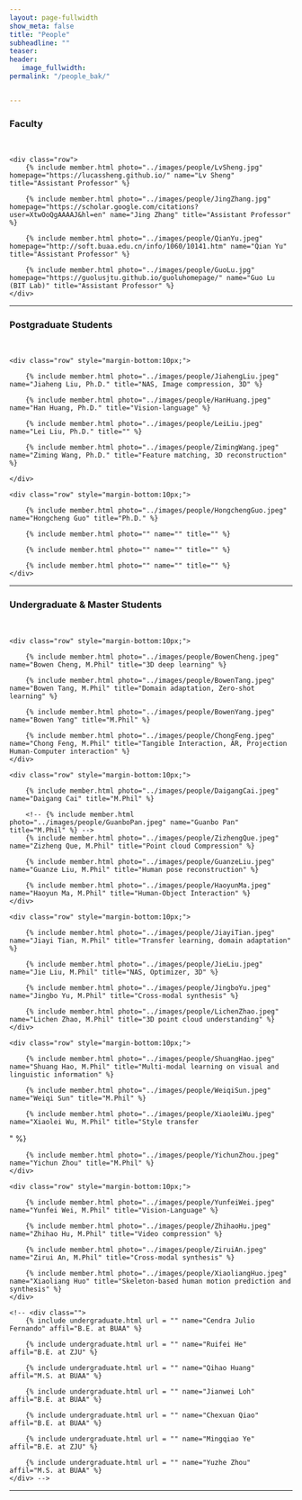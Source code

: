 ```yaml
---
layout: page-fullwidth
show_meta: false
title: "People"
subheadline: ""
teaser: 
header:
   image_fullwidth: 
permalink: "/people_bak/"


---
```




<div class="row">
    <div class="row">
        <h3>Faculty</h3>
        <br/>
    </div>
    
    <div class="row">
        {% include member.html photo="../images/people/LvSheng.jpg" homepage="https://lucassheng.github.io/" name="Lv Sheng" title="Assistant Professor" %}

        {% include member.html photo="../images/people/JingZhang.jpg" homepage="https://scholar.google.com/citations?user=XtwOoQgAAAAJ&hl=en" name="Jing Zhang" title="Assistant Professor" %}

        {% include member.html photo="../images/people/QianYu.jpeg" homepage="http://soft.buaa.edu.cn/info/1060/10141.htm" name="Qian Yu" title="Assistant Professor" %}

        {% include member.html photo="../images/people/GuoLu.jpg" homepage="https://guolusjtu.github.io/guoluhomepage/" name="Guo Lu (BIT Lab)" title="Assistant Professor" %}
    </div>


</div>

---

<div class="row">
    <div class="row">
        <h3 class="medium-12">Postgraduate Students</h3>
        <br/>
    </div>
    
    <div class="row" style="margin-bottom:10px;">

        {% include member.html photo="../images/people/JiahengLiu.jpeg" name="Jiaheng Liu, Ph.D." title="NAS, Image compression, 3D" %}

        {% include member.html photo="../images/people/HanHuang.jpeg" name="Han Huang, Ph.D." title="Vision-language" %}

        {% include member.html photo="../images/people/LeiLiu.jpeg" name="Lei Liu, Ph.D." title="" %}

        {% include member.html photo="../images/people/ZimingWang.jpeg" name="Ziming Wang, Ph.D." title="Feature matching, 3D reconstruction" %}

    </div>

    <div class="row" style="margin-bottom:10px;">
    
        {% include member.html photo="../images/people/HongchengGuo.jpeg" name="Hongcheng Guo" title="Ph.D." %}

        {% include member.html photo="" name="" title="" %}

        {% include member.html photo="" name="" title="" %}

        {% include member.html photo="" name="" title="" %}
    </div>
    
</div>

<!-- <div class="row">
    <div class="row">
        <h3 class="medium-12">Postdoc & Research Assistants</h3>
        <br/>
    </div>
    
    <div class="row">

        {% include member.html photo="../images/people/mutian.jpg" name="Mutian Xu, RA" title="B.E., Xidian M.S., UC Irvine" homepage="https://mutianxu.github.io/" %}

    </div>
    
</div> -->

---

<div class="row">
    <div class="row">
        <h3 class="medium-12">Undergraduate & Master Students</h3>
        <br/>
    </div>

    <div class="row" style="margin-bottom:10px;">
    
        {% include member.html photo="../images/people/BowenCheng.jpeg" name="Bowen Cheng, M.Phil" title="3D deep learning" %}

        {% include member.html photo="../images/people/BowenTang.jpeg" name="Bowen Tang, M.Phil" title="Domain adaptation, Zero-shot learning" %}

        {% include member.html photo="../images/people/BowenYang.jpeg" name="Bowen Yang" title="M.Phil" %}

        {% include member.html photo="../images/people/ChongFeng.jpeg" name="Chong Feng, M.Phil" title="Tangible Interaction, AR, Projection Human-Computer interaction" %}
    </div>

    <div class="row" style="margin-bottom:10px;">
    
        {% include member.html photo="../images/people/DaigangCai.jpeg" name="Daigang Cai" title="M.Phil" %}

        <!-- {% include member.html photo="../images/people/GuanboPan.jpeg" name="Guanbo Pan" title="M.Phil" %} -->
        {% include member.html photo="../images/people/ZizhengQue.jpeg" name="Zizheng Que, M.Phil" title="Point cloud Compression" %}

        {% include member.html photo="../images/people/GuanzeLiu.jpeg" name="Guanze Liu, M.Phil" title="Human pose reconstruction" %}

        {% include member.html photo="../images/people/HaoyunMa.jpeg" name="Haoyun Ma, M.Phil" title="Human-Object Interaction" %}
    </div>

    <div class="row" style="margin-bottom:10px;">
    
        {% include member.html photo="../images/people/JiayiTian.jpeg" name="Jiayi Tian, M.Phil" title="Transfer learning, domain adaptation" %}

        {% include member.html photo="../images/people/JieLiu.jpeg" name="Jie Liu, M.Phil" title="NAS, Optimizer, 3D" %}

        {% include member.html photo="../images/people/JingboYu.jpeg" name="Jingbo Yu, M.Phil" title="Cross-modal synthesis" %}

        {% include member.html photo="../images/people/LichenZhao.jpeg" name="Lichen Zhao, M.Phil" title="3D point cloud understanding" %}
    </div>

    <div class="row" style="margin-bottom:10px;">
    
        {% include member.html photo="../images/people/ShuangHao.jpeg" name="Shuang Hao, M.Phil" title="Multi-modal learning on visual and linguistic information" %}

        {% include member.html photo="../images/people/WeiqiSun.jpeg" name="Weiqi Sun" title="M.Phil" %}

        {% include member.html photo="../images/people/XiaoleiWu.jpeg" name="Xiaolei Wu, M.Phil" title="Style transfer
" %}

        {% include member.html photo="../images/people/YichunZhou.jpeg" name="Yichun Zhou" title="M.Phil" %}
    </div>

    <div class="row" style="margin-bottom:10px;">
    
        {% include member.html photo="../images/people/YunfeiWei.jpeg" name="Yunfei Wei, M.Phil" title="Vision-Language" %}

        {% include member.html photo="../images/people/ZhihaoHu.jpeg" name="Zhihao Hu, M.Phil" title="Video compression" %}

        {% include member.html photo="../images/people/ZiruiAn.jpeg" name="Zirui An, M.Phil" title="Cross-modal synthesis" %}

        {% include member.html photo="../images/people/XiaoliangHuo.jpeg" name="Xiaoliang Huo" title="Skeleton-based human motion prediction and synthesis" %}
    </div>

    <!-- <div class="">
        {% include undergraduate.html url = "" name="Cendra Julio Fernando" affil="B.E. at BUAA" %}

        {% include undergraduate.html url = "" name="Ruifei He" affil="B.E. at ZJU" %}

        {% include undergraduate.html url = "" name="Qihao Huang" affil="M.S. at BUAA" %}
    
        {% include undergraduate.html url = "" name="Jianwei Loh" affil="B.E. at BUAA" %}

        {% include undergraduate.html url = "" name="Chexuan Qiao" affil="B.E. at BUAA" %}

        {% include undergraduate.html url = "" name="Mingqiao Ye" affil="B.E. at ZJU" %}

        {% include undergraduate.html url = "" name="Yuzhe Zhou" affil="M.S. at BUAA" %}
    </div> -->
</div>

---

<!-- <div class="row">
    <div class="row">
        <h3 class="medium-12"> Previous Mentorship</h3>
        <br/>
    </div>

    <div class="">
       {% include collaborator.html url = "https://www.linkedin.com/in/botos-csaba/" name="Csaba Botos" affil="Ph.D. at Oxford" %}
    
       {% include collaborator.html url = "https://mrlibw.github.io/" name="Bowen Li" affil="Ph.D. at Oxford" %}

       {% include collaborator.html url = "https://qizhuli.github.io/" name="Qizhu Li" affil="Ph.D. at Oxford" %}

       {% include collaborator.html url = "https://dblp.org/pers/l/Lin:Huaijia.html" name="Huaijia Lin" affil="Ph.D. at CUHK" %}

       {% include collaborator.html url = "https://scholar.google.com/citations?user=5cIodxsAAAAJ&hl=en" name="Li Jiang" affil="Ph.D. at CUHK" %}

       {% include collaborator.html url = "https://scholar.google.com/citations?user=OOagpAcAAAAJ&hl=en" name="Ruizheng Wu" affil="Ph.D. at CUHK" %}


       {% include collaborator.html url = "https://hszhao.github.io/" name="Hengshuang Zhao" affil="Ph.D. at CUHK" %}

    </div>
</div>

--- -->

<!-- <div class="row">
    <div class="row">
        <h3 class="medium-12">Alumni</h3>
        <br/>
    </div>

    <div class="row">
    {% include member.html photo="" name="" title="" %}

    {% include member.html photo="" name="" title="" %}

    {% include member.html photo="" name="" title="" %}

    {% include member.html photo="" name="" title="" %}
    </div>	
</div> -->

